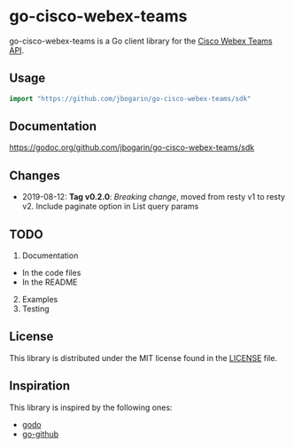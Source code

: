# go-cisco-webex-teams #
go-cisco-webex-teams is a Go client library for the [Cisco Webex Teams API](https://developer.webex.com/index.html).

## Usage ##

```go
import "https://github.com/jbogarin/go-cisco-webex-teams/sdk"

```

## Documentation

https://godoc.org/github.com/jbogarin/go-cisco-webex-teams/sdk

## Changes

* 2019-08-12: **Tag v0.2.0**: _Breaking change_, moved from resty v1 to resty v2. Include paginate option in List query params

## TODO ##

1. Documentation
  * In the code files
  * In the README
2. Examples
3. Testing

## License ##

This library is distributed under the MIT license found in the [LICENSE](./LICENSE) file.

## Inspiration ##

This library is inspired by the following ones:

- [godo](https://github.com/digitalocean/godo)
- [go-github](https://github.com/google/go-github)

